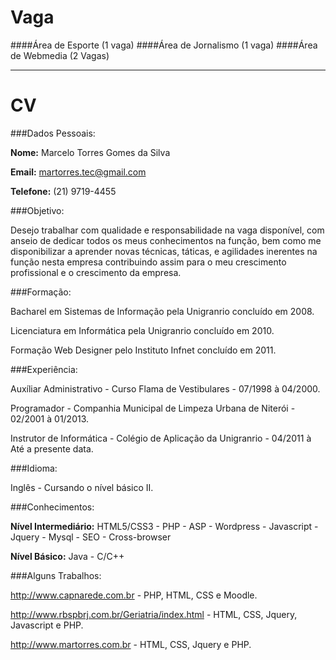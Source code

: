 Vaga
====

####Área de Esporte (1 vaga)
####Área de Jornalismo (1 vaga)
####Área de Webmedia (2 Vagas)

---

CV
==

###Dados Pessoais:

**Nome:** Marcelo Torres Gomes da Silva

**Email:** martorres.tec@gmail.com

**Telefone:** (21) 9719-4455

###Objetivo:

Desejo trabalhar com qualidade e responsabilidade na vaga disponível, com anseio de dedicar todos os meus conhecimentos na função, bem como me disponibilizar a aprender novas técnicas, táticas, e agilidades inerentes na função nesta empresa contribuindo assim para o meu crescimento profissional e o crescimento da empresa.

###Formação:

Bacharel em Sistemas de Informação pela Unigranrio concluído em 2008.

Licenciatura em Informática pela Unigranrio concluído em 2010.

Formação Web Designer pelo Instituto Infnet concluído em 2011.

###Experiência:

Auxíliar Administrativo - Curso Flama de Vestibulares - 07/1998 à 04/2000.

Programador - Companhia Municipal de Limpeza Urbana de Niterói - 02/2001 à 01/2013.

Instrutor de Informática - Colégio de Aplicação da Unigranrio - 04/2011 à Até a presente data.

###Idioma:

Inglês - Cursando o nível básico II.

###Conhecimentos:

**Nível Intermediário:** HTML5/CSS3 - PHP - ASP - Wordpress - Javascript - Jquery - Mysql - SEO - Cross-browser

**Nível Básico:** Java - C/C++

###Alguns Trabalhos:

http://www.capnarede.com.br - PHP, HTML, CSS e Moodle.

http://www.rbspbrj.com.br/Geriatria/index.html - HTML, CSS, Jquery, Javascript e PHP.

http://www.martorres.com.br - HTML, CSS, Jquery e PHP.
